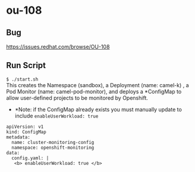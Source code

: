 # ou-108

## Bug
https://issues.redhat.com/browse/OU-108

## Run Script 
`$ ./start.sh` </br>
This creates the Namespace (sandbox), a Deployment (name: camel-k) , a Pod Monitor (name: camel-pod-monitor), and deploys a *ConfigMap to allow user-defined projects to be monitored by Openshift. </br>

* *Note: if the ConfigMap already exists you must manually update to include `enableUserWorkload: true`

```
apiVersion: v1
kind: ConfigMap
metadata:
  name: cluster-monitoring-config
  namespace: openshift-monitoring
data:
  config.yaml: |
   <b> enableUserWorkload: true </b>
```

